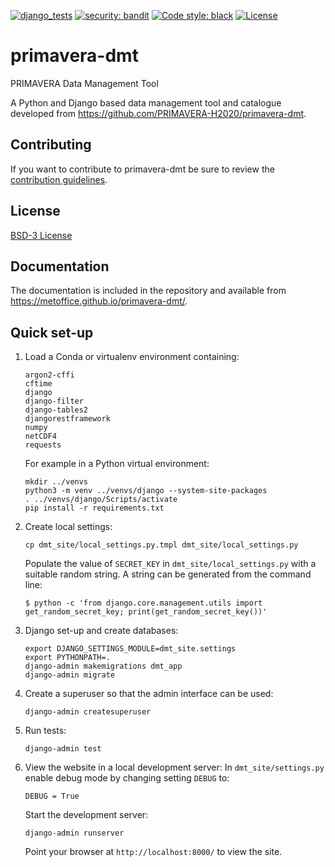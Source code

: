 [![django_tests](https://github.com/MetOffice/primavera-dmt/actions/workflows/django_test.yml/badge.svg)](https://github.com/MetOffice/primavera-dmt/actions/workflows/django_test.yml)
[![security: bandit](https://img.shields.io/badge/security-bandit-yellow.svg)](https://github.com/PyCQA/bandit)
[![Code style: black](https://img.shields.io/badge/code%20style-black-000000.svg)](https://github.com/psf/black)
[![License](https://img.shields.io/badge/License-BSD_3--Clause-blue.svg)](https://opensource.org/licenses/BSD-3-Clause)

# primavera-dmt
PRIMAVERA Data Management Tool

A Python and Django based data management tool and catalogue developed from
https://github.com/PRIMAVERA-H2020/primavera-dmt.

## Contributing  
If you want to contribute to primavera-dmt be sure to review the
[contribution guidelines](https://github.com/MetOffice/primavera-dmt/blob/master/CONTRIBUTING.md).

## License
[BSD-3 License](https://github.com/MetOffice/primavera-dmt/blob/master/LICENSE)

## Documentation
The documentation is included in the repository and available from https://metoffice.github.io/primavera-dmt/.


## Quick set-up

1. Load a Conda or virtualenv environment containing:   
   ```  
   argon2-cffi
   cftime
   django  
   django-filter  
   django-tables2
   djangorestframework
   numpy
   netCDF4
   requests
   ```  
   
   For example in a Python virtual environment:
   ```
   mkdir ../venvs
   python3 -m venv ../venvs/django --system-site-packages
   . ../venvs/django/Scripts/activate
   pip install -r requirements.txt 
   ```
 
   
2. Create local settings:    
   ```  
   cp dmt_site/local_settings.py.tmpl dmt_site/local_settings.py  
    ``` 
   Populate the value of `SECRET_KEY` in `dmt_site/local_settings.py`
   with a suitable random string. A string can be generated from the command line:
   ```
   $ python -c 'from django.core.management.utils import get_random_secret_key; print(get_random_secret_key())'
   ```

3. Django set-up and create databases:  
   ```
   export DJANGO_SETTINGS_MODULE=dmt_site.settings
   export PYTHONPATH=.
   django-admin makemigrations dmt_app
   django-admin migrate
   ```

4. Create a superuser so that the admin interface can be used:
   ```
   django-admin createsuperuser
   ```

5. Run tests:
   ```
   django-admin test
   ```
   
6. View the website in a local development server:
   In `dmt_site/settings.py` enable debug mode by changing setting `DEBUG` to:
   ```
   DEBUG = True
   ```
   Start the development server:
   ```
   django-admin runserver
   ```
   Point your browser at `http://localhost:8000/` to view the site.
